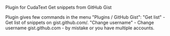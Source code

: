 Plugin for CudaText
Get snippets from GitHub Gist

Plugin gives few commands in the menu "Plugins / GitHub Gist":
"Get list" - Get list of snippets on gist.github.com/<username>.
"Change username" - Change username gist.github.com - by mistake or you have multiple accounts.
